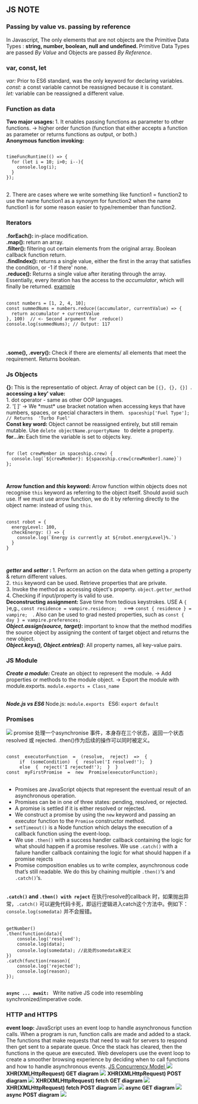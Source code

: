 <h2>JS NOTE</h2> 

<h3> Passing by value vs. passing by reference</h3>
In Javascript, The only elements that are not objects are the Primitive Data Types : 
<b>string, number, boolean, null and undefined. </b>Primitive Data Types are passed <i>By Value</i> 
and Objects are passed <i>By Reference</i>. 

<h3> var, const, let</h3>
<p> <em>var: </em>Prior to ES6 standard, was the only keyword for declaring variables.
<br> <em>const: </em>a const variable cannot be reassigned because it is constant. 
<br> <em>let: </em> variable can be reassigned a different value. </p> 

<h3> Function as data</h3>
<p> <b>Two major usages: </b> 1. It enables passing functions as parameter to other functions. -> higher order function (function that either accepts a function as parameter or returns functions as output, or both.)
<br> <b>Anonymous function invoking: </b>
<pre>
<code>
timeFuncRuntime(() => {
  for (let i = 10; i>0; i--){
    console.log(i);
  }
});
</code>
</pre>
2. There are cases where we write something like function1 = function2 to use the name function1 as a synonym for function2 when the name function1 is for some reason easier to type/remember than function2.</p>

<h3> Iterators</h3>
<p> <b>.forEach(): </b> in-place modification. 
  <br> <b>.map(): </b> return an array. 
  <br> <b>.filter(): </b> filtering out certain elements from the original array. Boolean callback function return. 
  <br> <b>.findIndex(): </b> returns a single value, either the first in the array that satisfies the condition, or -1 if there' none. 
  <br> <b>.reduce(): </b> Returns a single value after iterating through the array. Essentially, every iteration has the access to the <em>accumulator</em>, which will finally be returned. <a href="https://medium.com/@trekinbami/explanation-of-javascripts-reduce-with-a-real-world-use-case-f3f5014951e2"> example </a>
  <pre>
    <code>
const numbers = [1, 2, 4, 10];
const summedNums = numbers.reduce((accumulator, currentValue) => {
  return accumulator + currentValue
}, 100)  // <- Second argument for .reduce()
console.log(summedNums); // Output: 117
   </code>
   </pre>
    <br> <b>.some(), .every(): </b> Check if there are elements/ all elements that meet the requirement. Returns boolean. 
</p>

<h3> Js Objects </h3>
<p>
  <b>{}: </b> This is the representatio of object. Array of object can be <code>[{}, {}, {}] </code>. 
  <br><b>accessing a key' value: </b> <br>1. dot operator - same as other OOP languages. <br> 2. '[ ]' -> We *must* use bracket notation when accessing keys that have numbers, spaces, or special characters in them. <code> spaceship['Fuel Type'];   // Returns  'Turbo Fuel'</code>
  <br> <b>Const key word: </b> Object cannot be reassigned entirely, but still remain mutable. Use <code>delete objectName.propertyName </code> to delete a property. 
  <br> <b>for...in: </b> Each time the variable is set to objects key.  
  <pre>
  <code>
for (let crewMember in spaceship.crew) {
  console.log(`${crewMember}: ${spaceship.crew[crewMember].name}`)
};
  </code>
  </pre>
  <b>Arrow function and <em>this</em> keyword: </b> Arrow function within objects does not recognise <code>this</code> keyword as referring to the object itself. Should avoid such use. If we must use arrow function, we do it by referring directly to the object name: instead of using <code>this</code>. 
  <pre>
  <code>
const robot = {
  energyLevel: 100,
  checkEnergy: () => {
    console.log(`Energy is currently at ${robot.energyLevel}%.`)
  }
}
  </code>
  </pre>
  <b><em>getter</em> and <em>setter</em> : </b> 1. Perform an action on the data when getting a property & return different values. 
  <br> 2. <code>this</code> keyword can be used. Retrieve properties that are private. 
  <br> 3. Invoke the method as accessing object's property. <code>object.getter_method </code>
  <br> 4. Checking if input/property is valid to use. 
  <br><b>Deconstructing assignment: </b> Save time from tedious keystrokes. USE A <code>{ }</code>e,g., <code>const residence = vampire.residence;  </code> ===> <code>const { residence } = vampire;  </code>. Also can be used to grad nested properties, such as <code>const { day } = vampire.preferences;  </code>
  <br><b><em>Object.assign(source, target)</em>: </b> important to know that the method modifies the source object by assigning the content of target object and returns the new object. 
  <br><b><em>Object.keys(), Object.entries()</em></b>: All property names, all key-value pairs.
</p>

<h3> JS Module</h3>
<p><b><em>Create a module: </em></b> Create an object to represent the module. -> Add properties or methods to the module object. -> Export the module with module.exports. <code>module.exports = Class_name </code></p>
<br><b><em>Node.js vs ES6 </em></b> Node.js: <code>module.exports </code> ES6: <code>export default</code> 

<h3>Promises</h3>
<img src="./notes_material/promises1.png">
promise 处理一个asynchronise 事件，本身存在三个状态，返回一个状态resolved 或 rejected. .then()作为后续的操作可以同时被定义。
<pre>
<code>
const  executorFunction  =  (resolve,  reject)  =>  { 
	 if  (someCondition)  {  resolve('I resolved!');  }  
	 else  {  reject('I rejected!');  }  } 
const  myFirstPromise  =  new  Promise(executorFunction);
</code>
</pre>
<ul>
  <li>Promises are JavaScript objects that represent the eventual result of an asynchronous operation.</li>
  <li>Promises can be in one of three states: pending, resolved, or rejected.</li>
  <li>A promise is settled if it is either resolved or rejected.</li>
  <li>We construct a promise by using the <code>new</code> keyword and passing an executor function to the <code>Promise</code> constructor method.</li>
  <li><code>setTimeout()</code> is a Node function which delays the execution of a callback function using the event-loop.</li>
  <li>We use <code>.then()</code> with a success handler callback containing the logic for what should happen if a promise resolves. We use <code>.catch()</code> with a failure handler callback containing the logic for what should happen if a promise rejects</li>
  <li>Promise composition enables us to write complex, asynchronous code that’s still readable. We do this by chaining multiple <code>.then()</code>‘s and <code>.catch()</code>‘s.</li>
</ul>

<br><b><code>.catch()</code> and <code>.then() with reject</code></b> 在执行resolve的callback 时，如果抛出异常，<code>.catch()</code> 可以避免代码卡死，即运行逻辑进入catch这个方法中。例如下：<code>console.log(somedata)</code> 并不会报错。
<pre>
  <code>
getNumber()
.then(function(data){
    console.log('resolved');
    console.log(data);
    console.log(somedata); //此处的somedata未定义
})
.catch(function(reason){
    console.log('rejected');
    console.log(reason);
});
  </code>
</pre>

<b><code>async ... await: </code></b> Write native JS code into resembling synchronized/imperative code. 

<h3>HTTP and HTTPS</h3>
<b>event loop: </b> JavaScript uses an event loop to handle asynchronous function calls. When a program is run, function calls are made and added to a stack. The functions that make requests that need to wait for servers to respond then get sent to a separate queue. Once the stack has cleared, then the functions in the queue are executed. Web developers use the event loop to create a smoother browsing experience by deciding when to call functions and how to handle asynchronous events. <a href="https://developer.mozilla.org/en-US/docs/Web/JavaScript/EventLoop"> JS Concurrency Model </a> 
<img src="./notes_material/c_model1.png">
<b> XHR(XMLHttpRequest) GET diagram </b>
<img src="./notes_material/c_model2.png">
<b> XHR(XMLHttpRequest) POST diagram </b>
<img src="./notes_material/c_model3.png">
<b> XHR(XMLHttpRequest) fetch GET diagram </b>
<img src="./notes_material/c_model4.png">
<b> XHR(XMLHttpRequest) fetch POST diagram </b>
<img src="./notes_material/c_model5.png">
<b> async GET diagram </b>
<img src="./notes_material/c_model6.png">
<b> async POST diagram </b>
<img src="./notes_material/c_model7.png">
<!--stackedit_data:
eyJoaXN0b3J5IjpbNjk3NTUyNDgwXX0=
-->